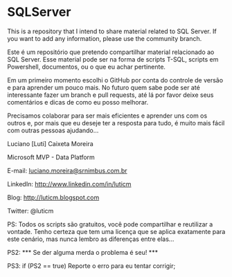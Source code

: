 # SQLServer

This is a repository that I intend to share material related to SQL Server.
If you want to add any information, please use the community branch.

Este é um repositório que pretendo compartilhar material relacionado ao SQL Server.
Esse material pode ser na forma de scripts T-SQL, scripts em Powershell, documentos, ou o que eu achar pertinente.

Em um primeiro momento escolhi o GitHub por conta do controle de versão e para aprender um pouco mais. 
No futuro quem sabe pode ser até interessante fazer um branch e pull requests, até lá por favor deixe seus comentários e dicas de como eu posso melhorar.

Precisamos colaborar para ser mais eficientes e aprender uns com os outros e, por mais que eu deseje ter a resposta para tudo, é muito mais fácil com outras pessoas ajudando…

Luciano [Luti] Caixeta Moreira

Microsoft MVP - Data Platform

E-mail: luciano.moreira@srnimbus.com.br

LinkedIn: http://www.linkedin.com/in/luticm

Blog: http://luticm.blogspot.com

Twitter: @luticm

PS: Todos os scripts são gratuitos, você pode compartilhar e reutilizar a vontade. Tenho certeza que tem uma licença que se aplica exatamente para este cenário, mas nunca lembro as diferenças entre elas...

PS2: *** Se der alguma merda o problema é seu! ***

PS3: if (PS2 == true) Reporte o erro para eu tentar corrigir;
